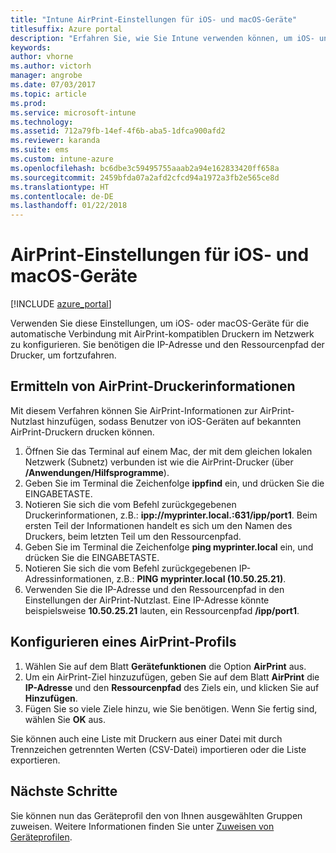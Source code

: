 ```yaml
---
title: "Intune AirPrint-Einstellungen für iOS- und macOS-Geräte"
titlesuffix: Azure portal
description: "Erfahren Sie, wie Sie Intune verwenden können, um iOS- und macOS-Geräte automatisch mit AirPrint-kompatiblen Druckern zu verbinden.\""
keywords: 
author: vhorne
ms.author: victorh
manager: angrobe
ms.date: 07/03/2017
ms.topic: article
ms.prod: 
ms.service: microsoft-intune
ms.technology: 
ms.assetid: 712a79fb-14ef-4f6b-aba5-1dfca900afd2
ms.reviewer: karanda
ms.suite: ems
ms.custom: intune-azure
ms.openlocfilehash: bc6dbe3c59495755aaab2a94e162833420ff658a
ms.sourcegitcommit: 2459bfda07a2afd2cfcd94a1972a3fb2e565ce8d
ms.translationtype: HT
ms.contentlocale: de-DE
ms.lasthandoff: 01/22/2018
---
```

# <a name="airprint-settings-for-ios-and-macos-devices"></a>AirPrint-Einstellungen für iOS- und macOS-Geräte

[!INCLUDE [azure_portal](./includes/azure_portal.md)]

Verwenden Sie diese Einstellungen, um iOS- oder macOS-Geräte für die automatische Verbindung mit AirPrint-kompatiblen Druckern im Netzwerk zu konfigurieren. Sie benötigen die IP-Adresse und den Ressourcenpfad der Drucker, um fortzufahren.

## <a name="find-airprint-printer-information"></a>Ermitteln von AirPrint-Druckerinformationen

Mit diesem Verfahren können Sie AirPrint-Informationen zur AirPrint-Nutzlast hinzufügen, sodass Benutzer von iOS-Geräten auf bekannten AirPrint-Druckern drucken können.

1. Öffnen Sie das Terminal auf einem Mac, der mit dem gleichen lokalen Netzwerk (Subnetz) verbunden ist wie die AirPrint-Drucker (über **/Anwendungen/Hilfsprogramme**).
2. Geben Sie im Terminal die Zeichenfolge **ippfind** ein, und drücken Sie die EINGABETASTE.
3. Notieren Sie sich die vom Befehl zurückgegebenen Druckerinformationen, z.B.: **ipp://myprinter.local.:631/ipp/port1**. Beim ersten Teil der Informationen handelt es sich um den Namen des Druckers, beim letzten Teil um den Ressourcenpfad.
4. Geben Sie im Terminal die Zeichenfolge **ping myprinter.local** ein, und drücken Sie die EINGABETASTE.
5. Notieren Sie sich die vom Befehl zurückgegebenen IP-Adressinformationen, z.B.: **PING myprinter.local (10.50.25.21)**.
6. Verwenden Sie die IP-Adresse und den Ressourcenpfad in den Einstellungen der AirPrint-Nutzlast. Eine IP-Adresse könnte beispielsweise **10.50.25.21** lauten, ein Ressourcenpfad **/ipp/port1**.

## <a name="configure-an-airprint-profile"></a>Konfigurieren eines AirPrint-Profils

1. Wählen Sie auf dem Blatt **Gerätefunktionen** die Option **AirPrint** aus.
2. Um ein AirPrint-Ziel hinzuzufügen, geben Sie auf dem Blatt **AirPrint** die **IP-Adresse** und den **Ressourcenpfad** des Ziels ein, und klicken Sie auf **Hinzufügen**.
3. Fügen Sie so viele Ziele hinzu, wie Sie benötigen. Wenn Sie fertig sind, wählen Sie **OK** aus.

Sie können auch eine Liste mit Druckern aus einer Datei mit durch Trennzeichen getrennten Werten (CSV-Datei) importieren oder die Liste exportieren.


## <a name="next-steps"></a>Nächste Schritte

Sie können nun das Geräteprofil den von Ihnen ausgewählten Gruppen zuweisen. Weitere Informationen finden Sie unter [Zuweisen von Geräteprofilen](device-profile-assign.md).